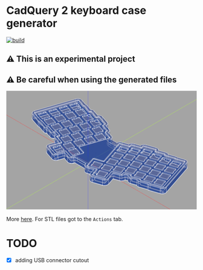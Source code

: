 # CadQuery 2 keyboard case generator

[![build](https://github.com/mryndzionek/cq_keyboard_gen/actions/workflows/build.yml/badge.svg?branch=build)](https://github.com/mryndzionek/cq_keyboard_gen/actions/workflows/build.yml)

## :warning: This is an experimental project
## :warning: Be careful when using the generated files

![config](images/config.gif)

More [here](GALLERY.md).
For STL files got to the `Actions` tab.

# TODO

  - [x] adding USB connector cutout
